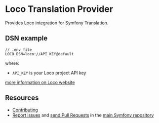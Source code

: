 Loco Translation Provider
=================

Provides Loco integration for Symfony Translation.

DSN example
-----------

```
// .env file
LOCO_DSN=loco://API_KEY@default
```

where:
 - `API_KEY` is your Loco project API key

[more information on Loco website](https://localise.biz/help/developers/api-keys)

Resources
---------

  * [Contributing](https://symfony.com/doc/current/contributing/index.html)
  * [Report issues](https://github.com/symfony/symfony/issues) and
    [send Pull Requests](https://github.com/symfony/symfony/pulls)
    in the [main Symfony repository](https://github.com/symfony/symfony)
